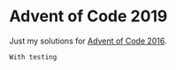 Advent of Code 2019
====================================

Just my solutions for [Advent of Code 2016](https://adventofcode.com/2016).

~~~~
With testing
~~~~